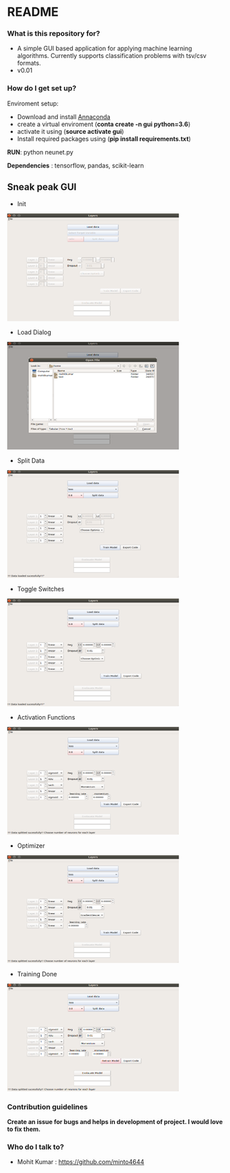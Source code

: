 # README #



### What is this repository for? ###

* A simple GUI based application for applying machine learning algorithms. Currently supports classification problems with tsv/csv formats. 
* v0.01

### How do I get set up? ###
Enviroment setup:
* Download and install [Annaconda](https://www.anaconda.com/download/)
* create a virtual enviroment (**conta create -n gui python=3.6**)
* activate it using (**source activate gui**)
* Install required packages using (**pip install requirements.txt**)	

**RUN**: python neunet.py

**Dependencies** : tensorflow, pandas, scikit-learn


## Sneak peak GUI ##

* Init 
<img src="imgs/init.png" alt="alt text" width="400" height="250">

* Load Dialog
<img src="imgs/load_dialog.png" alt="alt text" width="400" height="250">

* Split Data
<img src="imgs/split_data.png" alt="alt text" width="400" height="250">

* Toggle Switches
<img src="imgs/switches.png" alt="alt text" width="400" height="250">

* Activation Functions
<img src="imgs/activation_fns.png" alt="alt text" width="400" height="250">

* Optimizer
<img src="imgs/optimizer_1.png" alt="alt text" width="400" height="250">

* Training Done
<img src="imgs/training_complete.png" alt="alt text" width="400" height="250">

### Contribution guidelines ###
**Create an issue for bugs and helps in development of project. I would love to fix them.**



### Who do I talk to? ###

* Mohit Kumar : https://github.com/minto4644

